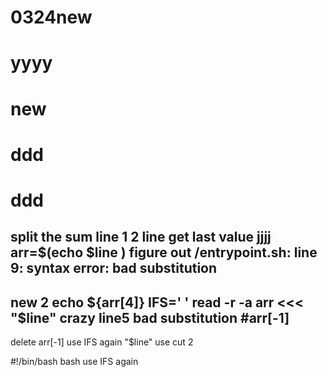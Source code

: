 # 0324new
# yyyy
# new
# ddd
# ddd
split the sum line
1
2
line
get last value
jjjj
arr=$(echo $line )
figure out /entrypoint.sh: line 9: syntax error: bad substitution
-----   
new 2
echo ${arr[4]}
IFS=' ' read -r -a arr <<< "$line"
crazy
line5 
 bad substitution
 #arr[-1]
------
delete arr[-1]
use IFS again
"$line"
use cut 2

#!/bin/bash
bash
use IFS again
